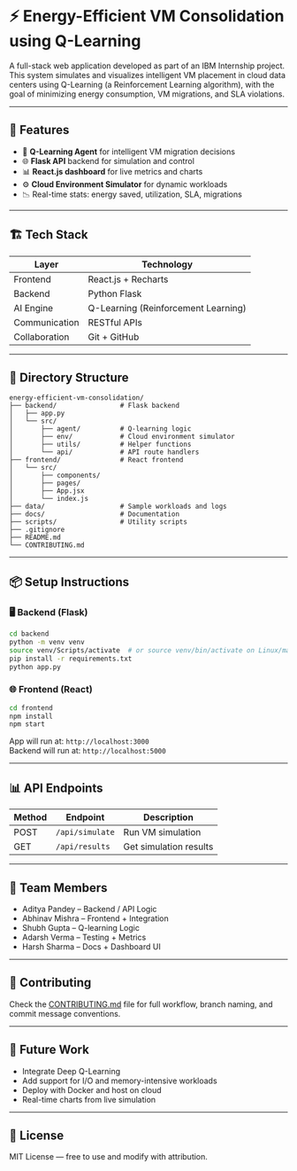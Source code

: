 
# ⚡ Energy-Efficient VM Consolidation using Q-Learning

A full-stack web application developed as part of an IBM Internship project.  
This system simulates and visualizes intelligent VM placement in cloud data centers using Q-Learning (a Reinforcement Learning algorithm), with the goal of minimizing energy consumption, VM migrations, and SLA violations.

---

## 🚀 Features

- 🧠 **Q-Learning Agent** for intelligent VM migration decisions
- 🌐 **Flask API** backend for simulation and control
- 📊 **React.js dashboard** for live metrics and charts
- ⚙️ **Cloud Environment Simulator** for dynamic workloads
- 📉 Real-time stats: energy saved, utilization, SLA, migrations

---

## 🏗️ Tech Stack

| Layer        | Technology      |
|--------------|-----------------|
| Frontend     | React.js + Recharts |
| Backend      | Python Flask    |
| AI Engine    | Q-Learning (Reinforcement Learning) |
| Communication| RESTful APIs    |
| Collaboration| Git + GitHub    |

---

## 📁 Directory Structure

```
energy-efficient-vm-consolidation/
├── backend/                # Flask backend
│   ├── app.py
│   └── src/
│       ├── agent/          # Q-learning logic
│       ├── env/            # Cloud environment simulator
│       ├── utils/          # Helper functions
│       └── api/            # API route handlers
├── frontend/               # React frontend
│   └── src/
│       ├── components/
│       ├── pages/
│       ├── App.jsx
│       └── index.js
├── data/                   # Sample workloads and logs
├── docs/                   # Documentation
├── scripts/                # Utility scripts
├── .gitignore
├── README.md
└── CONTRIBUTING.md
```

---

## 📦 Setup Instructions

### 🖥️ Backend (Flask)

```bash
cd backend
python -m venv venv
source venv/Scripts/activate  # or source venv/bin/activate on Linux/macOS
pip install -r requirements.txt
python app.py
```

### 🌐 Frontend (React)

```bash
cd frontend
npm install
npm start
```

App will run at: `http://localhost:3000`  
Backend will run at: `http://localhost:5000`

---

## 📊 API Endpoints

| Method | Endpoint         | Description                |
|--------|------------------|----------------------------|
| POST   | `/api/simulate`  | Run VM simulation          |
| GET    | `/api/results`   | Get simulation results     |

---

## 👥 Team Members

- Aditya Pandey – Backend / API Logic
- Abhinav Mishra – Frontend + Integration
- Shubh Gupta – Q-learning Logic
- Adarsh Verma – Testing + Metrics
- Harsh Sharma – Docs + Dashboard UI

---

## 📄 Contributing

Check the [CONTRIBUTING.md](./CONTRIBUTING.md) file for full workflow, branch naming, and commit message conventions.

---

## 🧠 Future Work

- Integrate Deep Q-Learning
- Add support for I/O and memory-intensive workloads
- Deploy with Docker and host on cloud
- Real-time charts from live simulation

---

## 📜 License

MIT License — free to use and modify with attribution.
